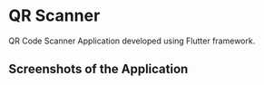 # QR Scanner

QR Code Scanner Application developed using Flutter framework.

## Screenshots of the Application

